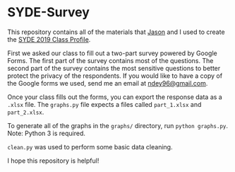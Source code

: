 # SYDE-Survey

This repository contains all of the materials that [Jason](https://github.com/iFallUpHill) and I used to create the [SYDE 2019 Class Profile](http://ndey96.github.io/syde_2019_class_profile.pdf).

First we asked our class to fill out a two-part survey powered by Google Forms. The first part of the survey contains most of the questions. The second part of the survey contains the most sensitive questions to better protect the privacy of the respondents. If you would like to have a copy of the Google forms we used, send me an email at ndey96@gmail.com.

Once your class fills out the forms, you can export the response data as a `.xlsx` file. The `graphs.py` file expects a files called `part_1.xlsx` and `part_2.xlsx`.

To generate all of the graphs in the `graphs/` directory, run `python graphs.py`. Note: Python 3 is required.

`clean.py` was used to perform some basic data cleaning.

I hope this repository is helpful!
